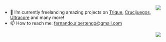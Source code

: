 <img align="right" src="https://github-readme-stats.vercel.app/api?username=Pra3t0r5&count_private=true&show_icons=true&theme=slateorange&hide=stars&hide_title=true&hide_border=true&" />

- 🔭 I’m currently freelancing amazing projects on [Trique](https://www.triqueapp.com/), [Crucijuegos](http://crucijuegos.com/), [Ultracore](https://www.ultracore.com.ar/) and many more!
- 📫 How to reach me: fernando.albertengo@gmail.com


<img align="right" src="https://github-readme-stats.vercel.app/api/top-langs/?username=Pra3t0r5&theme=slateorange&count_private=true&show_icons=true&layout=compact&langs_count=10&hide_title=true&hide_border=true&card_width=445" />

<!--<img align="left" src="https://github-readme-stats.vercel.app/api/wakatime?username=Pra3t0r5&theme=slateorange&count_private=true&show_icons=true&layout=compact&hide_stars=true" />-->
